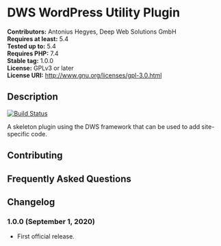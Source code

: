 # DWS WordPress Utility Plugin

**Contributors:** Antonius Hegyes, Deep Web Solutions GmbH  
**Requires at least:** 5.4  
**Tested up to:** 5.4  
**Requires PHP:** 7.4  
**Stable tag:** 1.0.0  
**License:** GPLv3 or later  
**License URI:** http://www.gnu.org/licenses/gpl-3.0.html  


## Description 

[![Build Status](https://travis-ci.com/deep-web-solutions/wordpress-plugins-utility.svg?branch=master)](https://travis-ci.com/deep-web-solutions/wordpress-plugins-utility)

A skeleton plugin using the DWS framework that can be used to add site-specific code.


## Contributing 


## Frequently Asked Questions 


## Changelog 


### 1.0.0 (September 1, 2020) 
* First official release.